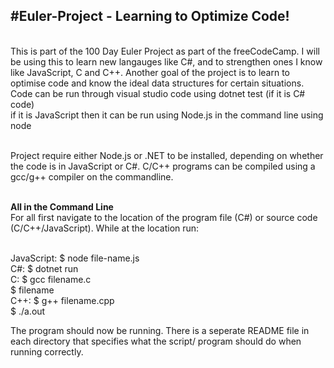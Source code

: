 <h2> #Euler-Project - Learning to Optimize Code! </h2> <br> 
This is part of the 100 Day Euler Project as part of the freeCodeCamp. I will be using this to learn new langauges like C#, and to strengthen ones I know like JavaScript, C and C++. Another goal of the project is to learn to optimise code and know the ideal data structures for certain situations. 
<br>
Code can be run through visual studio code using dotnet test (if it is C# code) <br>
if it is JavaScript then it can be run using Node.js in the command line using node <name.js> <br> <br>

Project require either Node.js or .NET to be installed, depending on whether the code is in JavaScript or C#. C/C++ programs can be compiled using a gcc/g++ compiler on the commandline. <br> <br>

<b> All in the Command Line </b> <br> 
For all first navigate to the location of the program file (C#) or source code (C/C++/JavaScript). While at the location run: <br> <br>

JavaScript: $ node file-name.js <br>
C#: $ dotnet run <br>
C: $ gcc filename.c <br>
   $ filename <br>
C++: $ g++ filename.cpp <br>
     $ ./a.out <br>
     
The program should now be running. There is a seperate README file in each directory that specifies what the script/ program should do when running correctly.

